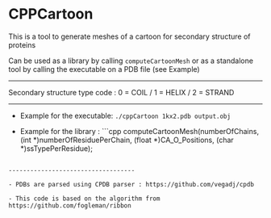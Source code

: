# CPPCartoon

This is a tool to generate meshes of a cartoon for secondary structure of proteins

Can be used as a library by calling `computeCartoonMesh` or as a standalone tool by calling the executable on a PDB file (see Example)

-----------------------------------

Secondary structure type code : 0 = COIL / 1 = HELIX / 2 = STRAND

------------------------------------

- Example for the executable: ```./cppCartoon 1kx2.pdb output.obj```

- Example for the library : ```cpp
computeCartoonMesh(numberOfChains, (int *)numberOfResiduePerChain, (float *)CA_O_Positions, (char *)ssTypePerResidue);
```

-----------------------------------

- PDBs are parsed using CPDB parser : https://github.com/vegadj/cpdb

- This code is based on the algorithm from https://github.com/fogleman/ribbon

